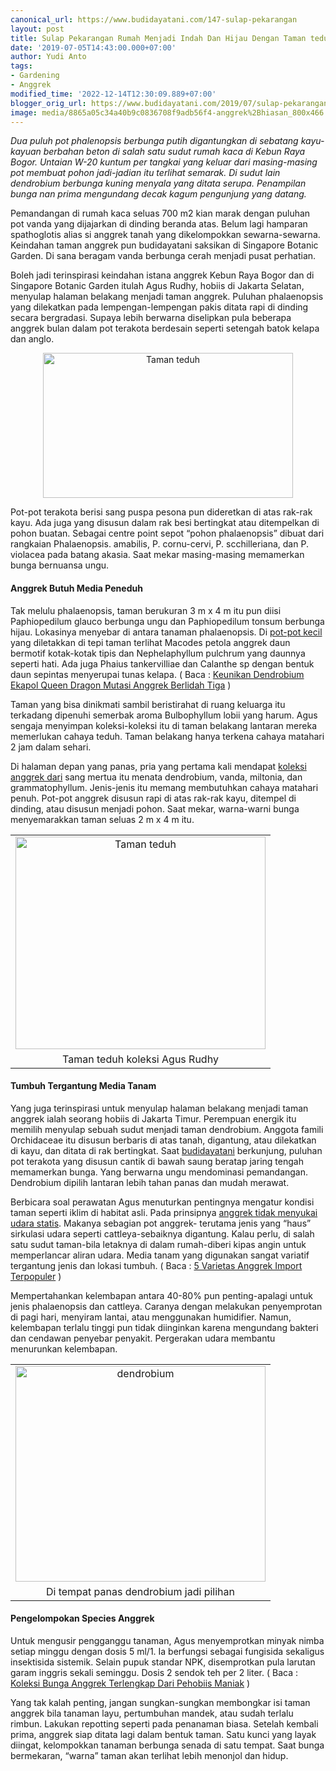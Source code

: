 ```yaml
---
canonical_url: https://www.budidayatani.com/147-sulap-pekarangan
layout: post
title: Sulap Pekarangan Rumah Menjadi Indah Dan Hijau Dengan Taman teduh
date: '2019-07-05T14:43:00.000+07:00'
author: Yudi Anto
tags:
- Gardening
- Anggrek
modified_time: '2022-12-14T12:30:09.889+07:00'
blogger_orig_url: https://www.budidayatani.com/2019/07/sulap-pekarangan-rumah-menjadi-indah.html
image: media/8865a05c34a40b9c0836708f9adb56f4-anggrek%2Bhiasan_800x466.jpg
---
```

<p><i>Dua puluh pot phalenopsis berbunga putih digantungkan di sebatang kayu-kayuan berbahan beton di salah satu sudut rumah kaca di Kebun Raya Bogor. Untaian W-20 kuntum per tangkai yang keluar dari masing-masing pot membuat pohon jadi-jadian itu terlihat semarak. Di sudut lain dendrobium berbunga kuning menyala yang ditata serupa. Penampilan bunga nan prima mengundang decak kagum pengunjung yang datang.</i></p><p>Pemandangan di rumah kaca seluas 700 m2 kian marak dengan puluhan pot vanda yang dijajarkan di dinding beranda atas. Belum lagi hamparan spathoglotis alias si anggrek tanah yang dikelompokkan sewarna-sewarna. Keindahan taman anggrek pun budidayatani saksikan di Singapore Botanic Garden. Di sana beragam vanda berbunga cerah menjadi pusat perhatian.</p><p>Boleh jadi terinspirasi keindahan istana anggrek Kebun Raya Bogor dan di Singapore Botanic Garden itulah Agus Rudhy, hobiis di Jakarta Selatan, menyulap halaman belakang menjadi taman anggrek. Puluhan phalaenopsis yang dilekatkan pada lempengan-lempengan pakis ditata rapi di dinding secara bergradasi. Supaya lebih berwarna diselipkan pula beberapa anggrek bulan dalam pot terakota berdesain seperti setengah batok kelapa dan anglo.</p><div style="clear: both;text-align: center"><a style="margin-left: 1em;margin-right: 1em" href="https://i1.wp.com/1.bp.blogspot.com/-kyhb19OdbXQ/XR7twY_GueI/AAAAAAAACwY/BaDqp262zKkoecJaQz_GQq695sqIeb_JwCLcBGAs/s1600/anggrek%2Bhiasan_800x466.jpg?ssl=1"><img loading="lazy" title="Taman teduh" src="https://i1.wp.com/1.bp.blogspot.com/-kyhb19OdbXQ/XR7twY_GueI/AAAAAAAACwY/BaDqp262zKkoecJaQz_GQq695sqIeb_JwCLcBGAs/s400/anggrek%2Bhiasan_800x466.jpg?resize=400%2C232&amp;ssl=1" alt="Taman teduh" width="400" height="232" border="0" data-original-height="466" data-original-width="800" data-recalc-dims="1" /></a></div><p>Pot-pot terakota berisi sang puspa pesona pun dideretkan di atas rak-rak kayu. Ada juga yang disusun dalam rak besi bertingkat atau ditempelkan di pohon buatan. Sebagai centre point sepot “pohon phalaenopsis” dibuat dari rangkaian Phalaenopsis. amabilis, P. cornu-cervi, P. scchilleriana, dan P. violacea pada batang akasia. Saat mekar masing-masing memamerkan bunga bernuansa ungu.</p><h4>Anggrek Butuh Media Peneduh</h4><p>Tak melulu phalaenopsis, taman berukuran 3 m x 4 m itu pun diisi Paphiopedilum glauco berbunga ungu dan Paphiopedilum tonsum berbunga hijau. Lokasinya menyebar di antara tanaman phalaenopsis. Di <a href="https://www.budidayatani.com/2019/06/raup-untung-jutaan-rupiah-lewat.html">pot-pot kecil</a> yang diletakkan di tepi taman terlihat Macodes petola anggrek daun bermotif kotak-kotak tipis dan Nephelaphyllum pulchrum yang daunnya seperti hati. Ada juga Phaius tankervilliae dan Calanthe sp dengan bentuk daun sepintas menyerupai tunas kelapa. ( Baca : <a href="https://www.budidayatani.com/2019/06/keunikan-dendrobium-ekapol-queen-dragon.html">Keunikan Dendrobium Ekapol Queen Dragon Mutasi Anggrek Berlidah Tiga</a> )</p><p>Taman yang bisa dinikmati sambil beristirahat di ruang keluarga itu terkadang dipenuhi semerbak aroma Bulbophyllum lobii yang harum. Agus sengaja menyimpan koleksi-koleksi itu di taman belakang lantaran mereka memerlukan cahaya teduh. Taman belakang hanya terkena cahaya matahari 2 jam dalam sehari.</p><p>Di halaman depan yang panas, pria yang pertama kali mendapat <a href="https://www.budidayatani.com/2019/06/mengintip-koleksi-bonsai-pehobiis-dari.html" style="width: auto !important" data-wpil-post-to-="data-wpil-post-to-">koleksi anggrek dari</a> sang mertua itu menata dendrobium, vanda, miltonia, dan grammatophyllum. Jenis-jenis itu memang membutuhkan cahaya matahari penuh. Pot-pot anggrek disusun rapi di atas rak-rak kayu, ditempel di dinding, atau disusun menjadi pohon. Saat mekar, warna-warni bunga menyemarakkan taman seluas 2 m x 4 m itu.</p><table style="margin-left: auto;margin-right: auto;text-align: center" cellspacing="0" cellpadding="0" align="center"><tbody><tr><td style="text-align: center"><a style="margin-left: auto;margin-right: auto" href="https://i2.wp.com/1.bp.blogspot.com/-n7r4e_rvbn8/XR7wyfXIZRI/AAAAAAAACwk/hTfCUJKx2H0fa0_FiZU5eCkOewgITb0SACLcBGAs/s1600/anggrek%2Bhiasan_704x600.jpg?ssl=1"><img loading="lazy" title="Taman teduh" src="https://i1.wp.com/1.bp.blogspot.com/-n7r4e_rvbn8/XR7wyfXIZRI/AAAAAAAACwk/hTfCUJKx2H0fa0_FiZU5eCkOewgITb0SACLcBGAs/s400/anggrek%2Bhiasan_704x600.jpg?resize=400%2C340&amp;ssl=1" alt="Taman teduh" width="400" height="340" border="0" data-original-height="600" data-original-width="704" data-recalc-dims="1" /></a></td></tr><tr><td style="text-align: center">Taman teduh koleksi Agus Rudhy</td></tr></tbody></table><h4>Tumbuh Tergantung Media Tanam</h4><p>Yang juga terinspirasi untuk menyulap halaman belakang menjadi taman anggrek ialah seorang hobiis di Jakarta Timur. Perempuan energik itu memilih menyulap sebuah sudut menjadi taman dendrobium. Anggota famili Orchidaceae itu disusun berbaris di atas tanah, digantung, atau dilekatkan di kayu, dan ditata di rak bertingkat. Saat <a href="https://www.budidayatani.com/">budidayatani</a> berkunjung, puluhan pot terakota yang disusun cantik di bawah saung beratap jaring tengah memamerkan bunga. Yang berwarna ungu mendominasi pemandangan. Dendrobium dipilih lantaran lebih tahan panas dan mudah merawat.</p><p>Berbicara soal perawatan Agus menuturkan pentingnya mengatur kondisi taman seperti iklim di habitat asli. Pada prinsipnya <a href="https://www.budidayatani.com/2019/06/varietas-bunga-anggrek-sepatu-yang.html">anggrek tidak menyukai udara statis</a>. Makanya sebagian pot anggrek- terutama jenis yang “haus” sirkulasi udara seperti cattleya-sebaiknya digantung. Kalau perlu, di salah satu sudut taman-bila letaknya di dalam rumah-diberi kipas angin untuk memperlancar aliran udara. Media tanam yang digunakan sangat variatif tergantung jenis dan lokasi tumbuh. ( Baca : <a href="https://www.budidayatani.com/2019/06/5-varietas-anggrek-import-terpopuler.html">5 Varietas Anggrek Import Terpopuler</a> )</p><p>Mempertahankan kelembapan antara 40-80% pun penting-apalagi untuk jenis phalaenopsis dan cattleya. Caranya dengan melakukan penyemprotan di pagi hari, menyiram lantai, atau menggunakan humidifier. Namun, kelembapan terlalu tinggi pun tidak diinginkan karena mengundang bakteri dan cendawan penyebar penyakit. Pergerakan udara membantu menurunkan kelembapan.</p><table style="margin-left: auto;margin-right: auto;text-align: center" cellspacing="0" cellpadding="0" align="center"><tbody><tr><td style="text-align: center"><a style="margin-left: auto;margin-right: auto" href="https://i0.wp.com/1.bp.blogspot.com/-huVbjbXYOIA/XR7xA7JQebI/AAAAAAAACwo/NIxyugNp5pATvDpAKeHAiHVWmlMqluGngCLcBGAs/s1600/anggrek%2Bhiasan_694x600.jpg?ssl=1"><img loading="lazy" title="dendrobium" src="https://i1.wp.com/1.bp.blogspot.com/-huVbjbXYOIA/XR7xA7JQebI/AAAAAAAACwo/NIxyugNp5pATvDpAKeHAiHVWmlMqluGngCLcBGAs/s400/anggrek%2Bhiasan_694x600.jpg?resize=400%2C345&amp;ssl=1" alt="dendrobium" width="400" height="345" border="0" data-original-height="600" data-original-width="694" data-recalc-dims="1" /></a></td></tr><tr><td style="text-align: center">Di tempat panas dendrobium jadi pilihan</td></tr></tbody></table><h4>Pengelompokan Species Anggrek</h4><p>Untuk mengusir pengganggu tanaman, Agus menyemprotkan minyak nimba setiap minggu dengan dosis 5 ml/1. Ia berfungsi sebagai fungisida sekaligus insektisida sistemik. Selain pupuk standar NPK, disemprotkan pula larutan garam inggris sekali seminggu. Dosis 2 sendok teh per 2 liter. ( Baca : <a href="https://www.budidayatani.com/2019/06/koleksi-bunga-anggrek-terlengkap-dari.html">Koleksi Bunga Anggrek Terlengkap Dari Pehobiis Maniak</a> )</p><p>Yang tak kalah penting, jangan sungkan-sungkan membongkar isi taman anggrek bila tanaman layu, pertumbuhan mandek, atau sudah terlalu rimbun. Lakukan repotting seperti pada penanaman biasa. Setelah kembali prima, anggrek siap ditata lagi dalam bentuk taman. Satu kunci yang layak diingat, kelompokkan tanaman berbunga senada di satu tempat. Saat bunga bermekaran, “warna” taman akan terlihat lebih menonjol dan hidup.</p>
